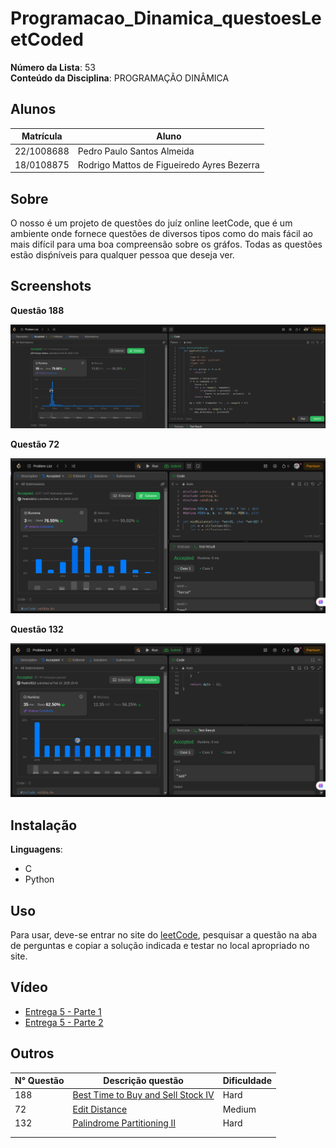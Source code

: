 # Programacao_Dinamica_questoesLeetCoded


**Número da Lista**: 53<br>
**Conteúdo da Disciplina**: PROGRAMAÇÃO DINÂMICA<br>

## Alunos
|Matrícula | Aluno |
| -- | -- |
| 22/1008688  |  Pedro Paulo Santos Almeida |
| 18/0108875  |  Rodrigo Mattos de Figueiredo Ayres Bezerra |

## Sobre 
O nosso é um projeto de questões do juíz online leetCode, que é um ambiente onde fornece questões de diversos tipos como do mais fácil ao mais difícil para uma boa compreensão sobre os gráfos. Todas as questões estão disṕníveis para qualquer pessoa que deseja ver. 

## Screenshots

**Questão 188**

![188](Questao-188/assents/188.png)


**Questão 72**

![72](Questao-72/assents/questao_79.png)

**Questão 132**

![132](Questao-132/assents/132.png)


## Instalação 
**Linguagens**: 
- C<br>
- Python<br>


## Uso 
Para usar, deve-se entrar no site do [leetCode](https://leetcode.com/), pesquisar a questão na aba de perguntas e copiar a solução indicada e testar no local apropriado no site.

## Vídeo 

- [Entrega 5 - Parte 1]()
- [Entrega 5 - Parte 2]()

## Outros 
| N° Questão | Descrição questão | Dificuldade |
| --- | ------- | ---------- |
| 188 | [Best Time to Buy and Sell Stock IV](https://leetcode.com/problems/best-time-to-buy-and-sell-stock-iv/description/) | Hard |
| 72 | [Edit Distance](https://leetcode.com/problems/edit-distance/description/) | Medium |
| 132 | [Palindrome Partitioning II](https://leetcode.com/problems/palindrome-partitioning-ii/description/) | Hard |
| |  |  |
|  | |  |
